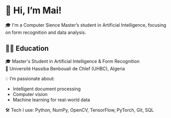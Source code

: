 # 👋 Hi, I’m Mai!

🎓 I'm a Computer Sience Master’s student in Artificial Intelligence, focusing on form recognition and data analysis.
## 👩‍🎓 Education

🎓 Master's Student in Artificial Intelligence & Form Recognition  
📍 Université Hassiba Benbouali de Chlef (UHBC), Algeria  

💡 I’m passionate about:
- Intelligent document processing
- Computer vision
- Machine learning for real-world data

🛠️ Tech I use:
Python, NumPy, OpenCV, TensorFlow, PyTorch, Git, SQL
